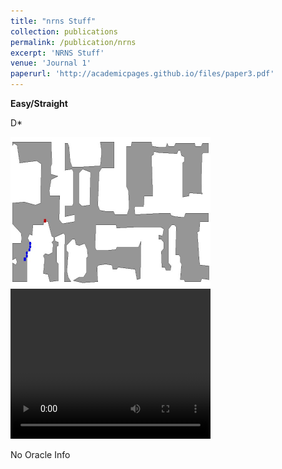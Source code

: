 ```yaml
---
title: "nrns Stuff"
collection: publications
permalink: /publication/nrns
excerpt: 'NRNS Stuff'
venue: 'Journal 1'
paperurl: 'http://academicpages.github.io/files/paper3.pdf'
---
```

**Easy/Straight**

D*
<p float="left">
  <img src="../images/nrns/d_/easy/Cantwell_40.jpg" width="320">
  <video width="320" height="240" controls>
    <source src="../images/nrns/d_/easy/Cantwell_40.avi" type="video/avi">
  </video>
</p>

No Oracle Info
